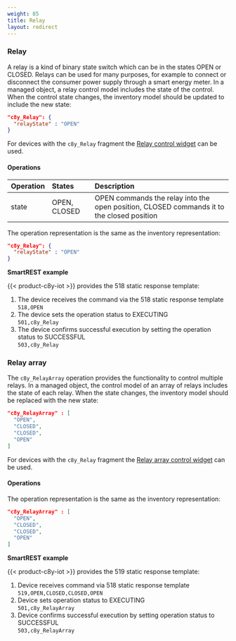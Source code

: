 ```yaml
---
weight: 85
title: Relay
layout: redirect
---
```


### Relay

A relay is a kind of binary state switch which can be in the states OPEN or CLOSED. Relays can be used for many purposes, for example to connect or disconnect the consumer power supply through a smart energy meter.
In a managed object, a relay control model includes the state of the control. When the control state changes, the inventory model should be updated to include the new state:

```json
"c8y_Relay": {
  "relayState" : "OPEN"
}
```

For devices with the `c8y_Relay` fragment the [Relay control widget](/users-guide/cockpit#relay-control) can be used.

#### Operations

|Operation|States|Description|
|:--------|:-----|:----------|
|state|OPEN, CLOSED|OPEN commands the relay into the open position, CLOSED commands it to the closed position|

The operation representation is the same as the inventory representation:

```json
"c8y_Relay": {
  "relayState" : "OPEN"
}
```

**SmartREST example**

{{< product-c8y-iot >}} provides the 518 static response template:

1. The device receives the command via the 518 static response template<br>
   `518,OPEN`
2. The device sets the operation status to EXECUTING<br>
   `501,c8y_Relay`
3. The device confirms successful execution by setting the operation status to SUCCESSFUL<br>
   `503,c8y_Relay`

### Relay array

The `c8y_RelayArray` operation provides the functionality to control multiple relays.
In a managed object, the control model of an array of relays includes the state of each relay. When the state changes, the inventory model should be replaced with the new state:

```json
"c8y_RelayArray" : [
  "OPEN",
  "CLOSED",
  "CLOSED",
  "OPEN"
]
```

For devices with the `c8y_Relay` fragment the [Relay array control widget](/users-guide/cockpit#relay-array-control) can be used.

#### Operations

The operation representation is the same as the inventory representation:

```json
"c8y_RelayArray" : [
  "OPEN",
  "CLOSED",
  "CLOSED",
  "OPEN"
]
```

**SmartREST example**

{{< product-c8y-iot >}} provides the 519 static response template:

1. Device receives command via 518 static response template <br>
   `519,OPEN,CLOSED,CLOSED,OPEN`
2. Device sets operation status to EXECUTING <br>
   `501,c8y_RelayArray`
3. Device confirms successful execution by setting operation status to SUCCESSFUL <br>
   `503,c8y_RelayArray`
